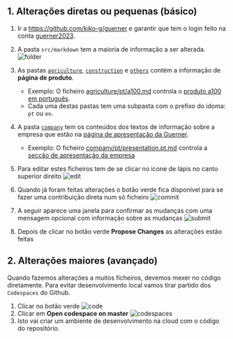 ## 1. Alterações diretas ou pequenas (básico)

1. Ir a https://github.com/kiko-g/guerner e garantir que tem o login feito na conta [guerner2023](https://github.com/guerner2023).
2. A pasta `src/markdown` tem a maioria de informação a ser alterada. ![folder](https://github.com/kiko-g/guerner/assets/40745490/6966f725-429b-4679-a5e7-5b8f1c914ce9)

3. As pastas [`agriculture`](https://github.com/kiko-g/guerner/tree/master/src/markdown/agriculture), [`construction`](https://github.com/kiko-g/guerner/tree/master/src/markdown/construction) e [`others`](https://github.com/kiko-g/guerner/tree/master/src/markdown/others) contém a informação de **página de produto**.
   - Exemplo: O ficheiro [agriculture/pt/a100.md](https://github.com/kiko-g/guerner/blob/master/src/markdown/agriculture/pt/a100.pt.md?plain=1) controla o [produto a100 em português](https://guerner.vercel.app/products/agriculture/pt-a100).
   - Cada uma destas pastas tem uma subpasta com o prefixo do idoma: `pt` ou `en`.
4. A pasta [`company`](https://github.com/kiko-g/guerner/tree/master/src/markdown/company) tem os conteúdos dos textos de informação sobre a empresa que estão na [página de apresentação da Guerner](guerner.vercel.app/company).

   - Exemplo: O ficheiro [company/pt/presentation.pt.md](https://github.com/kiko-g/guerner/blob/master/src/markdown/company/pt/presentation.pt.md?plain=1) controla a [secção de apresentação da empresa](https://guerner.vercel.app/company/#presentation)

5. Para editar estes ficheiros tem de se clicar no icone de lápis no canto superior direito ![edit](https://github.com/kiko-g/guerner/assets/40745490/5bc51e40-284b-4f76-868a-ac155b640061)
6. Quando já foram feitas alterações o botão verde fica disponível para se fazer uma contribuição direta num só ficheiro ![commit](https://github.com/kiko-g/guerner/assets/40745490/60e101db-6978-41f2-926e-a22ba3c4ba97)
7. A seguir aparece uma janela para confirmar as mudanças com uma mensagem opcional com informação sobre as mudanças ![submit](https://github.com/kiko-g/guerner/assets/40745490/ff0815a2-06cf-4cdc-862e-270788368a5f)
8. Depois de clicar no botão verde **Propose Changes** as alterações estão feitas

## 2. Alterações maiores (avançado)

Quando fazemos alterações a muitos ficheiros, devemos mexer no código diretamente. Para evitar desenvolvimento local vamos tirar partido dos `Codespaces` do Github.

1. Clicar no botão verde ![code](https://github.com/kiko-g/guerner/assets/40745490/a705cab6-e7f4-49b8-9443-313b00e4e156)
2. Clicar em **Open codespace on master** ![codespaces](https://github.com/kiko-g/guerner/assets/40745490/f6e7c27f-efed-4755-ae2b-5202eb08fd5c)
3. Isto vai criar um ambiente de desenvolvimento na cloud com o código do repositório.
